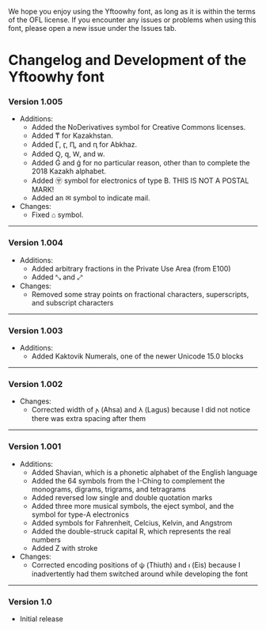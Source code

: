 We hope you enjoy using the Yftoowhy font, as long as it is within the terms of the OFL license. If you encounter any issues or problems when using this font, please open a new issue under the Issues tab.

# Changelog and Development of the Yftoowhy font #

### Version 1.005 ###
- Additions:
  - Added the NoDerivatives symbol for Creative Commons licenses.
  - Added ₸ for Kazakhstan.
  - Added Ӷ, ӷ, Ԥ, and ԥ for Abkhaz.
  - Added Ԛ, ԛ, Ԝ, and ԝ.
  - Added Ǵ and ǵ for no particular reason, other than to complete the 2018 Kazakh alphabet.
  - Added 〶 symbol for electronics of type B. THIS IS NOT A POSTAL MARK!
  - Added an ✉ symbol to indicate mail.
- Changes:
  - Fixed ⌂ symbol.
- - - -
### Version 1.004 ###
- Additions:
  - Added arbitrary fractions in the Private Use Area (from E100)
  - Added ⤡ and ⤢
- Changes:
  - Removed some stray points on fractional characters, superscripts, and subscript characters
- - - -
### Version 1.003 ###
- Additions:
  - Added Kaktovik Numerals, one of the newer Unicode 15.0 blocks
- - - -
### Version 1.002 ###
- Changes:
  - Corrected width of 𐌰 (Ahsa) and 𐌻 (Lagus) because I did not notice there was extra spacing after them
- - - -
### Version 1.001 ###
- Additions:
  - Added Shavian, which is a phonetic alphabet of the English language
  - Added the 64 symbols from the I-Ching to complement the monograms, digrams, trigrams, and tetragrams
  - Added reversed low single and double quotation marks
  - Added three more musical symbols, the eject symbol, and the symbol for type-A electronics
  - Added symbols for Fahrenheit, Celcius, Kelvin, and Angstrom
  - Added the double-struck capital R, which represents the real numbers
  - Added Z with stroke
- Changes:
  - Corrected encoding positions of 𐌸 (Thiuth) and 𐌹 (Eis) because I inadvertently had them switched around while developing the font
- - - -
### Version 1.0 ###
- Initial release
